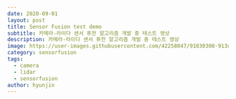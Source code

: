 ```yaml
---
date: 2020-09-01
layout: post
title: Sensor Fusion test demo
subtitle: 카메라-라이다 센서 퓨전 알고리즘 개발 중 테스트 영상
description: 카메라-라이다 센서 퓨전 알고리즘 개발 중 테스트 영상
image: https://user-images.githubusercontent.com/42258047/91830300-913d4400-ec7d-11ea-89cd-3ac8cbfe485b.gif
category: sensorfusion
tags:
  - camera
  - lidar
  - sensorfusion
author: hyunjin
---
```

